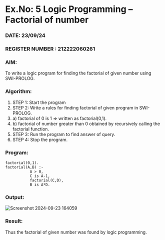 # Ex.No: 5   Logic Programming – Factorial of number   
### DATE: 23/09/24                                                                           
### REGISTER NUMBER : 212222060261
### AIM: 
To  write  a logic program for finding the factorial of given number using SWI-PROLOG. 
### Algorithm:
1. STEP 1: Start the program
2. STEP 2:  Write a rules for finding factorial of given program in SWI-PROLOG.
3.   a)	factorial of 0 is 1 => written as factorial(0,1).
4.   b)	factorial of number greater than 0 obtained by recursively calling the factorial    function.
5. STEP 3: Run the program  to find answer of  query.
6. STEP 4: Stop the program.

### Program:
```
factorial(0,1).
factorial(A,B) :-  
           A > 0, 
           C is A-1,
           factorial(C,D),
           B is A*D.

```


### Output:

![Screenshot 2024-09-23 164059](https://github.com/user-attachments/assets/1e743d97-dc0b-4b37-9c67-4923500cbb50)


### Result:
Thus the factorial of given number was found by logic programming. 
